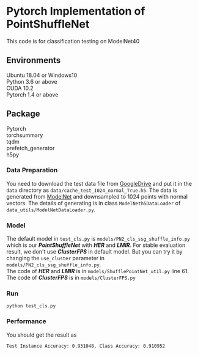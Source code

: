 # Pytorch Implementation of PointShuffleNet

This code is for classification testing on ModelNet40

## Environments

Ubuntu 18.04 or Windows10 <br>
Python 3.6 or above <br>
CUDA 10.2 <br>
Pytorch 1.4 or above

## Package

Pytorch <br>
torchsummary<br>
tqdm<br>
prefetch_generator<br>
h5py<br>

### Data Preparation

You need to download the test data file
from [GoogleDrive](https://drive.google.com/file/d/15RslcbHPfNCC18aHAZxKkRQLBo1OfDUo/view?usp=sharing) and put it in
the `data` directory as `data/cache_test_1024_normal_True.h5`. The data is generated
from [ModelNet](https://shapenet.cs.stanford.edu/media/modelnet40_normal_resampled.zip) and downsampled to 1024 points
with normal vectors. The details of generating is in class `ModelNeth5DataLoader` of `data_utils/ModelNetDataLoader.py`.

### Model

The default model in `test_cls.py` is `models/PN2_cls_ssg_shuffle_info.py` which is our ***PointShuffleNet*** with ***HER*** and ***LMIR***. For stable evaluation result, we don't use ***ClusterFPS*** in default model. But you can try it
by changing the `use_cluster` parameter in `models/PN2_cls_ssg_shuffle_info.py`.
<br>
The code of ***HER*** and ***LMIR*** is in `models/ShufflePointNet_util.py` line 61.
<br>
The code of ***ClusterFPS***  is in `models/ClusterFPS.py`

### Run

```
python test_cls.py
```

### Performance

You should get the result as

```
Test Instance Accuracy: 0.931048, Class Accuracy: 0.910952
```

